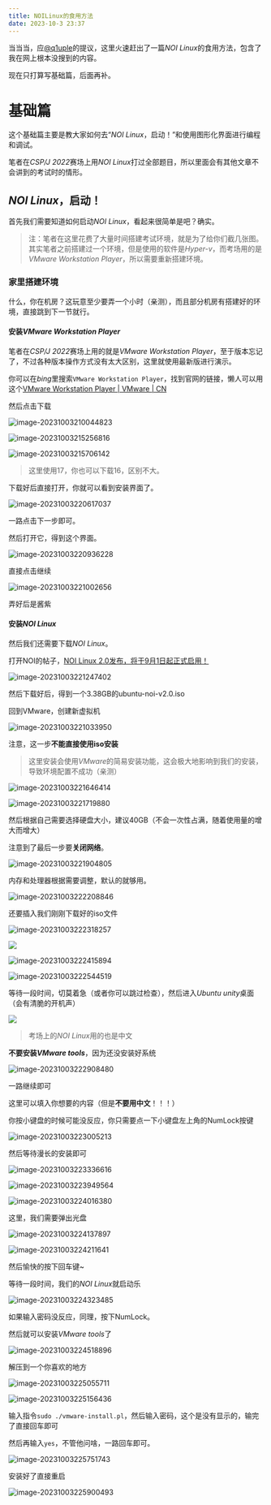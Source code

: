 ```yaml
---
title: NOILinux的食用方法
date: 2023-10-3 23:37
---
```


当当当，应[@q1uple](https://www.luogu.com.cn/user/539133)的提议，这里火速赶出了一篇*NOI Linux*的食用方法，包含了我在网上根本没搜到的内容。

现在只打算写基础篇，后面再补。

<!--more-->

# 基础篇

这个基础篇主要是教大家如何去“*NOI Linux*，启动！”和使用图形化界面进行编程和调试。

笔者在*CSP/J 2022*赛场上用*NOI Linux*打过全部题目，所以里面会有其他文章不会讲到的考试时的情形。

## *NOI Linux*，启动！

首先我们需要知道如何启动*NOI Linux*，看起来很简单是吧？确实。

> 注：笔者在这里花费了大量时间搭建考试环境，就是为了给你们截几张图。其实笔者之前搭建过一个环境，但是使用的软件是*Hyper-v*，而考场用的是*VMware Workstation Player*，所以需要重新搭建环境。

### 家里搭建环境

什么，你在机房？这玩意至少要弄一个小时（亲测），而且部分机房有搭建好的环境，直接跳到下一节就行。

#### 安装*VMware Workstation Player*

笔者在*CSP/J 2022*赛场上用的就是*VMware Workstation Player*，至于版本忘记了，不过各种版本操作方式没有太大区别，这里就使用最新版进行演示。

你可以在*bing*里搜索`VMware Workstation Player`，找到官网的链接，懒人可以用这个[VMware Workstation Player | VMware | CN](https://www.vmware.com/cn/products/workstation-player.html)

然后点击下载

![image-20231003210044823](https://cdn.jsdelivr.net/gh/tsxc-github/blog-img@main/img/image-20231003210044823.png)

![image-20231003215256816](https://cdn.jsdelivr.net/gh/tsxc-github/blog-img@main/img/image-20231003215256816.png)

![image-20231003215706142](https://cdn.jsdelivr.net/gh/tsxc-github/blog-img@main/img/image-20231003215706142.png)

> 这里使用17，你也可以下载16，区别不大。

下载好后直接打开，你就可以看到安装界面了。

![image-20231003220617037](https://cdn.jsdelivr.net/gh/tsxc-github/blog-img@main/img/image-20231003220617037.png)

一路点击下一步即可。

然后打开它，得到这个界面。

![image-20231003220936228](https://cdn.jsdelivr.net/gh/tsxc-github/blog-img@main/img/image-20231003220936228.png)

直接点击继续

![image-20231003221002656](https://cdn.jsdelivr.net/gh/tsxc-github/blog-img@main/img/image-20231003221002656.png)

弄好后是酱紫

#### 安装*NOI Linux*

然后我们还需要下载*NOI Linux*。

打开NOI的帖子，[NOI Linux 2.0发布，将于9月1日起正式启用！](https://www.noi.cn/gynoi/jsgz/2021-07-16/732450.shtml)

![image-20231003221247402](https://cdn.jsdelivr.net/gh/tsxc-github/blog-img@main/img/image-20231003221247402.png)

然后下载好后，得到一个3.38GB的ubuntu-noi-v2.0.iso

回到VMware，创建新虚拟机

![image-20231003221033950](https://cdn.jsdelivr.net/gh/tsxc-github/blog-img@main/img/image-20231003221033950.png)

注意，这一步**不能直接使用iso安装**

> 这里安装会使用*VMware*的简易安装功能，这会极大地影响到我们的安装，导致环境配置不成功（亲测）

![image-20231003221646414](https://cdn.jsdelivr.net/gh/tsxc-github/blog-img@main/img/image-20231003221646414.png)

![image-20231003221719880](https://cdn.jsdelivr.net/gh/tsxc-github/blog-img@main/img/image-20231003221719880.png)

然后根据自己需要选择硬盘大小，建议40GB（不会一次性占满，随着使用量的增大而增大）

注意到了最后一步要**关闭网络**。

![image-20231003221904805](https://cdn.jsdelivr.net/gh/tsxc-github/blog-img@main/img/image-20231003221904805.png)

内存和处理器根据需要调整，默认的就够用。

![image-20231003222208846](https://cdn.jsdelivr.net/gh/tsxc-github/blog-img@main/img/image-20231003222208846.png)

还要插入我们刚刚下载好的iso文件

![image-20231003222318257](https://cdn.jsdelivr.net/gh/tsxc-github/blog-img@main/img/image-20231003222318257.png)

![](https://cdn.jsdelivr.net/gh/tsxc-github/blog-img@main/img/image-20231003222059979.png)

![image-20231003222415894](https://cdn.jsdelivr.net/gh/tsxc-github/blog-img@main/img/image-20231003222415894.png)

![image-20231003222544519](https://cdn.jsdelivr.net/gh/tsxc-github/blog-img@main/img/image-20231003222544519.png)

等待一段时间，切莫着急（或者你可以跳过检查），然后进入*Ubuntu unity*桌面（会有清脆的开机声）

![](https://cdn.jsdelivr.net/gh/tsxc-github/blog-img@main/img/image-20231003222735891.png)

> 考场上的*NOI Linux*用的也是中文

**不要安装*VMware tools***，因为还没安装好系统

![image-20231003222908480](https://cdn.jsdelivr.net/gh/tsxc-github/blog-img@main/img/image-20231003222908480.png)

一路继续即可

这里可以填入你想要的内容（但是**不要用中文**！！！）

你按小键盘的时候可能没反应，你只需要点一下小键盘左上角的NumLock按键

![image-20231003223005213](https://cdn.jsdelivr.net/gh/tsxc-github/blog-img@main/img/image-20231003223005213.png)

然后等待漫长的安装即可

![image-20231003223336616](https://cdn.jsdelivr.net/gh/tsxc-github/blog-img@main/img/image-20231003223336616.png)

![image-20231003223949564](https://cdn.jsdelivr.net/gh/tsxc-github/blog-img@main/img/image-20231003223949564.png)

![image-20231003224016380](https://cdn.jsdelivr.net/gh/tsxc-github/blog-img@main/img/image-20231003224016380.png)

这里，我们需要弹出光盘

![image-20231003224137897](https://cdn.jsdelivr.net/gh/tsxc-github/blog-img@main/img/image-20231003224137897.png)

![image-20231003224211641](https://cdn.jsdelivr.net/gh/tsxc-github/blog-img@main/img/image-20231003224211641.png)

然后愉快的按下回车键~

等待一段时间，我们的*NOI Linux*就启动乐

![image-20231003224323485](https://cdn.jsdelivr.net/gh/tsxc-github/blog-img@main/img/image-20231003224323485.png)

如果输入密码没反应，同理，按下NumLock。

然后就可以安装*VMware tools*了

![image-20231003224518896](https://cdn.jsdelivr.net/gh/tsxc-github/blog-img@main/img/image-20231003224518896.png)

解压到一个你喜欢的地方

![image-20231003225055711](https://cdn.jsdelivr.net/gh/tsxc-github/blog-img@main/img/image-20231003225055711.png)



![image-20231003225156436](https://cdn.jsdelivr.net/gh/tsxc-github/blog-img@main/img/image-20231003225156436.png)

输入指令`sudo ./vmware-install.pl`，然后输入密码，这个是没有显示的，输完了直接回车即可

然后再输入`yes`，不管他问啥，一路回车即可。

![image-20231003225751743](https://cdn.jsdelivr.net/gh/tsxc-github/blog-img@main/img/image-20231003225751743.png)

安装好了直接重启

![image-20231003225900493](https://cdn.jsdelivr.net/gh/tsxc-github/blog-img@main/img/image-20231003225900493.png)
